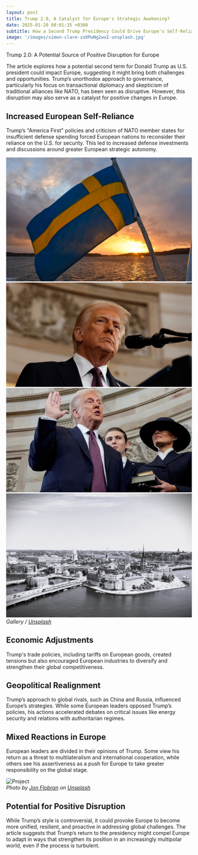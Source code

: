 ```yaml
---
layout: post
title: Trump 2.0, A Catalyst for Europe's Strategic Awakening?
date: 2025-01-20 08:01:35 +0300
subtitle: How a Second Trump Presidency Could Drive Europe's Self-Reliance and Resilience
image: '/images/simon-clare-zx8PwNg2wuI-unsplash.jpg'
---
```

Trump 2.0: A Potential Source of Positive Disruption for Europe

The article explores how a potential second term for Donald Trump as U.S. president could impact Europe, suggesting it might bring both challenges and opportunities. Trump’s unorthodox approach to governance, particularly his focus on transactional diplomacy and skepticism of traditional alliances like NATO, has been seen as disruptive. However, this disruption may also serve as a catalyst for positive changes in Europe.

## Increased European Self-Reliance

Trump’s "America First" policies and criticism of NATO member states for insufficient defense spending forced European nations to reconsider their reliance on the U.S. for security. This led to increased defense investments and discussions around greater European strategic autonomy.

<div class="gallery-box">
  <div class="gallery gallery-columns-2">
    <img src="/images/simon-clare-zx8PwNg2wuI-unsplash.jpg" loading="lazy" alt="Project">
    <img src="/images/7a1e0e05-435f-495c-bd9c-0f4d5e13bae4_w1597_n_r1_st_s.jpg" loading="lazy" alt="Project">
    <img src="/images/ftcms_95d3f601-b581-42fe-bbd3-76d2fc2f313f.jpg" loading="lazy" alt="Project">
    <img src="/images/100.jpg" loading="lazy" alt="Project">
  </div>
  <em>Gallery / <a href="https://unsplash.com/">Unsplash</a></em>
</div>

## Economic Adjustments

Trump's trade policies, including tariffs on European goods, created tensions but also encouraged European industries to diversify and strengthen their global competitiveness.

## Geopolitical Realignment

Trump’s approach to global rivals, such as China and Russia, influenced Europe’s strategies. While some European leaders opposed Trump’s policies, his actions accelerated debates on critical issues like energy security and relations with authoritarian regimes.

## Mixed Reactions in Europe

European leaders are divided in their opinions of Trump. Some view his return as a threat to multilateralism and international cooperation, while others see his assertiveness as a push for Europe to take greater responsibility on the global stage.

<div class="gallery-box">
  <div class="gallery">
    <img src="/images/jon-flobrant-GRIEUEaCr5w-unsplash.jpg" loading="lazy" alt="Project">
  </div>
  <em>Photo by <a href="https://unsplash.com/@jonflobrant">Jon Flobran</a> on <a href="https://unsplash.com/">Unsplash</a></em>
</div>

## Potential for Positive Disruption

While Trump’s style is controversial, it could provoke Europe to become more unified, resilient, and proactive in addressing global challenges. The article suggests that Trump’s return to the presidency might compel Europe to adapt in ways that strengthen its position in an increasingly multipolar world, even if the process is turbulent.
